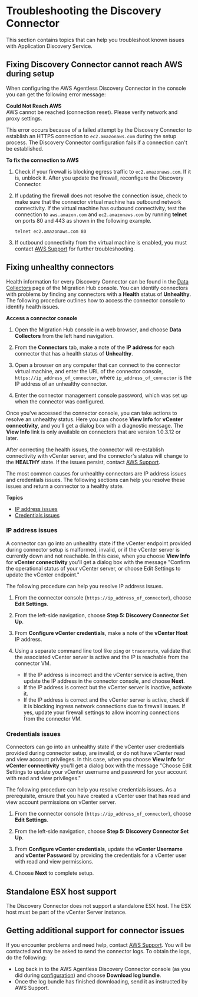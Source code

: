# Troubleshooting the Discovery Connector<a name="agentless-troubleshooting"></a>

This section contains topics that can help you troubleshoot known issues with Application Discovery Service\.

## Fixing Discovery Connector cannot reach AWS during setup<a name="fix-connector-cannot-reach-aws"></a>

When configuring the AWS Agentless Discovery Connector in the console you can get the following error message: 

**Could Not Reach AWS**  
AWS cannot be reached \(connection reset\)\. Please verify network and proxy settings\.

This error occurs because of a failed attempt by the Discovery Connector to establish an HTTPS connection to `ec2.amazonaws.com` during the setup process\. The Discovery Connector configuration fails if a connection can't be established\.

**To fix the connection to AWS**

1. Check if your firewall is blocking egress traffic to `ec2.amazonaws.com`\. If it is, unblock it\. After you update the firewall, reconfigure the Discovery Connector\.

1. If updating the firewall does not resolve the connection issue, check to make sure that the connector virtual machine has outbound network connectivity\. If the virtual machine has outbound connectivity, test the connection to `aws.amazon.com` and `ec2.amazonaws.com` by running **telnet** on ports 80 and 443 as shown in the following example\.

   ```
   telnet ec2.amazonaws.com 80
   ```

1. If outbound connectivity from the virtual machine is enabled, you must contact [AWS Support](https://aws.amazon.com/contact-us/) for further troubleshooting\.

## Fixing unhealthy connectors<a name="fixing-unhealthy-connectors"></a>

Health information for every Discovery Connector can be found in the [Data Collectors](https://console.aws.amazon.com/migrationhub/discover/datacollectors?type=connector) page of the Migration Hub console\. You can identify connectors with problems by finding any connectors with a **Health** status of **Unhealthy**\. The following procedure outlines how to access the connector console to identify health issues\.

**Access a connector console**

1. Open the Migration Hub console in a web browser, and choose **Data Collectors** from the left hand navigation\.

1. From the **Connectors** tab, make a note of the **IP address** for each connector that has a health status of **Unhealthy**\.

1. Open a browser on any computer that can connect to the connector virtual machine, and enter the URL of the connector console, `https://ip_address_of_connector`, where `ip_address_of_connector` is the IP address of an unhealthy connector\.

1. Enter the connector management console password, which was set up when the connector was configured\.

Once you've accessed the connector console, you can take actions to resolve an unhealthy status\. Here you can choose **View Info** for **vCenter connectivity**, and you'll get a dialog box with a diagnostic message\. The **View Info** link is only available on connectors that are version 1\.0\.3\.12 or later\.

After correcting the health issues, the connector will re\-establish connectivity with vCenter server, and the connector's status will change to the **HEALTHY** state\. If the issues persist, contact [AWS Support](https://aws.amazon.com/contact-us/)\.

The most common causes for unhealthy connectors are IP address issues and credentials issues\. The following sections can help you resolve these issues and return a connector to a healthy state\. 

**Topics**
+ [IP address issues](#vcenter-ip-issues)
+ [Credentials issues](#vcenter-credentials-issues)

### IP address issues<a name="vcenter-ip-issues"></a>

A connector can go into an unhealthy state if the vCenter endpoint provided during connector setup is malformed, invalid, or if the vCenter server is currently down and not reachable\. In this case, when you choose **View Info** for **vCenter connectivity** you'll get a dialog box with the message "Confirm the operational status of your vCenter server, or choose Edit Settings to update the vCenter endpoint\."

The following procedure can help you resolve IP address issues\.

1. From the connector console \(`https://ip_address_of_connector`\), choose **Edit Settings**\.

1. From the left\-side navigation, choose **Step 5: Discovery Connector Set Up**\. 

1. From **Configure vCenter credentials**, make a note of the **vCenter Host** IP address\.

1. Using a separate command line tool like `ping` or `traceroute`, validate that the associated vCenter server is active and the IP is reachable from the connector VM\.
   + If the IP address is incorrect and the vCenter service is active, then update the IP address in the connector console, and choose **Next**\.
   + If the IP address is correct but the vCenter server is inactive, activate it\.
   + If the IP address is correct and the vCenter server is active, check if it is blocking ingress network connections due to firewall issues\. If yes, update your firewall settings to allow incoming connections from the connector VM\.

### Credentials issues<a name="vcenter-credentials-issues"></a>

Connectors can go into an unhealthy state if the vCenter user credentials provided during connector setup, are invalid, or do not have vCenter read and view account privileges\. In this case, when you choose **View Info** for **vCenter connectivity** you'll get a dialog box with the message "Choose Edit Settings to update your vCenter username and password for your account with read and view privileges\."

The following procedure can help you resolve credentials issues\. As a prerequisite, ensure that you have created a vCenter user that has read and view account permissions on vCenter server\.

1. From the connector console \(`https://ip_address_of_connector`\), choose **Edit Settings**\.

1. From the left\-side navigation, choose **Step 5: Discovery Connector Set Up**\. 

1. From **Configure vCenter credentials**, update the **vCenter Username** and **vCenter Password** by providing the credentials for a vCenter user with read and view permissions\.

1. Choose **Next** to complete setup\.

## Standalone ESX host support<a name="standalone-esx-host"></a>

The Discovery Connector does not support a standalone ESX host\. The ESX host must be part of the vCenter Server instance\.

## Getting additional support for connector issues<a name="additional-connector-support"></a>

If you encounter problems and need help, contact [AWS Support](https://aws.amazon.com/contact-us/)\. You will be contacted and may be asked to send the connector logs\. To obtain the logs, do the following:
+ Log back in to the AWS Agentless Discovery Connector console \(as you did during [configuration](configure-connector.md)\) and choose **Download log bundle**\.
+ Once the log bundle has finished downloading, send it as instructed by AWS Support\.